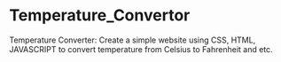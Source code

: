 # Temperature_Convertor

Temperature Converter: Create a simple website using CSS, HTML, JAVASCRIPT to convert temperature from Celsius to Fahrenheit and etc.
